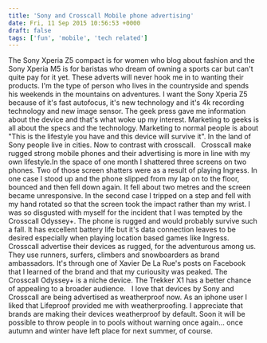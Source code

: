 ```yaml
---
title: 'Sony and Crosscall Mobile phone advertising'
date: Fri, 11 Sep 2015 10:56:53 +0000
draft: false
tags: ['fun', 'mobile', 'tech related']
---
```


The Sony Xperia Z5 compact is for women who blog about fashion and the Sony Xperia M5 is for baristas who dream of owning a sports car but can't quite pay for it yet. These adverts will never hook me in to wanting their products. I'm the type of person who lives in the countryside and spends his weekends in the mountains on adventures. I want the Sony Xperia Z5 because of it's fast autofocus, it's new technology and it's 4k recording technology and new image sensor. The geek press gave me information about the device and that's what woke up my interest. Marketing to geeks is all about the specs and the technology. Marketing to normal people is about "This is the lifestyle you have and this device will survive it". In the land of Sony people live in cities. Now to contrast with crosscall.   Crosscall make rugged strong mobile phones and their advertising is more in line with my own lifestyle.In the space of one month I shattered three screens on two phones. Two of those screen shatters were as a result of playing Ingress. In one case I stood up and the phone slipped from my lap on to the floor, bounced and then fell down again. It fell about two metres and the screen became unresponsive. In the second case I tripped on a step and fell with my hand rotated so that the screen took the impact rather than my wrist. I was so disgusted with myself for the incident that I was tempted by the Crosscall Odyssey+. The phone is rugged and would probably survive such a fall. It has excellent battery life but it's data connection leaves to be desired especially when playing location based games like Ingress. Crosscall advertise their devices as rugged, for the adventurous among us. They use runners, surfers, climbers and snowboarders as brand ambassadors. It's through one of Xavier De La Rue's posts on Facebook that I learned of the brand and that my curiousity was peaked. The Crosscall Odyssey+ is a niche device. The Trekker X1 has a better chance of appealing to a broader audience.   I love that devices by Sony and Crosscall are being advertised as weatherproof now. As an iphone user I liked that Lifeproof provided me with weatherproofing. I appreciate that brands are making their devices weatherproof by default. Soon it will be possible to throw people in to pools without warning once again... once autumn and winter have left place for next summer, of course.